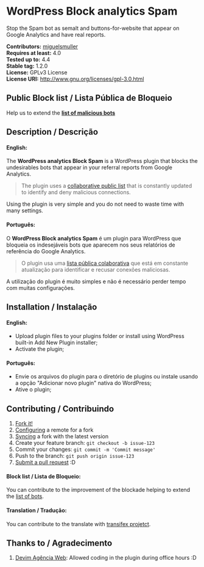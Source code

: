 # WordPress Block analytics Spam #
Stop the Spam bot as semalt and buttons-for-website that appear on Google Analytics and have real reports.

**Contributors:** [miguelsmuller](https://github.com/miguelsmuller)  
**Requires at least:** 4.0  
**Tested up to:** 4.4  
**Stable tag:** 1.2.0  
**License:** GPLv3 License  
**License URI:** http://www.gnu.org/licenses/gpl-3.0.html

## Public Block list / Lista Pública de Bloqueio ##
Help us to extend the **[list of malicious bots](https://github.com/devimweb/bot-public-list)**

## Description / Descrição ##

#### English:
The **WordPress analytics Block Spam** is a WordPress plugin that blocks the undesirables bots that appear in your referral reports from Google Analytics.

> The plugin uses a [collaborative public list](https://github.com/devimweb/bot-public-list) that is constantly updated to identify and deny malicious connections.

Using the plugin is very simple and you do not need to waste time with many settings.

#### Português:
O **WordPress Block analytics Spam** é um plugin para WordPress que bloqueia os indesejáveis bots que aparecem nos seus relatórios de referência do Google Analytics.

> O plugin usa uma [lista pública colaborativa](https://github.com/devimweb/bot-public-list) que está em constante atualização para identificar e recusar conexões maliciosas.

A utilização do plugin é muito simples e não é necessário perder tempo com muitas configurações. 

## Installation / Instalação ##

#### English:
* Upload plugin files to your plugins folder or install using WordPress built-in Add New Plugin installer;
* Activate the plugin;

#### Português:
* Envie os arquivos do plugin para o diretório de plugins ou instale usando a opção "Adicionar novo plugin" nativa do WordPress;
* Ative o plugin;

## Contributing / Contribuindo ##

1. [Fork it!](https://help.github.com/articles/fork-a-repo/)
2. [Configuring](https://help.github.com/articles/configuring-a-remote-for-a-fork/) a remote for a fork
3. [Syncing](https://help.github.com/articles/syncing-a-fork/) a fork with the latest version
4. Create your feature branch: `git checkout -b issue-123`
5. Commit your changes: `git commit -m 'Commit message'`
6. Push to the branch: `git push origin issue-123`
7. [Submit a pull request](https://help.github.com/articles/using-pull-requests/) :D

#### Block list / Lista de Bloqueio:
You can contribute to the improvement of the blockade helping to extend the [list of bots](https://github.com/devimweb/bot-public-list).

#### Translation / Tradução:
You can contribute to the translate with [transifex projetct](https://www.transifex.com/devim/wordpress-block-analytics-spam/).

## Thanks to / Agradecimento ##

1. [Devim Agência Web](www.devim.com.br): Allowed coding in the plugin during office hours :D
